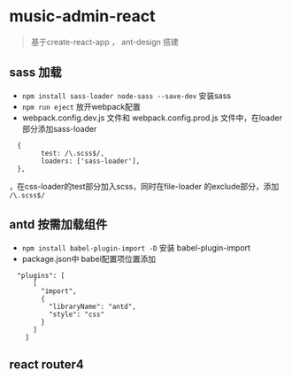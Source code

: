 # music-admin-react
> 基于create-react-app ， ant-design 搭建

## sass 加载
* `npm install sass-loader node-sass --save-dev` 安装sass
* `npm run eject` 放开webpack配置
* webpack.config.dev.js 文件和 webpack.config.prod.js 文件中，在loader部分添加sass-loader 
```
  {
        test: /\.scss$/,
        loaders: ['sass-loader'],
  },
```
，在css-loader的test部分加入scss，同时在file-loader 的exclude部分，添加 `/\.scss$/`

## antd 按需加载组件
* `npm install babel-plugin-import -D` 安装 babel-plugin-import
* package.json中 babel配置项位置添加
```
  "plugins": [
      [
        "import",
        {
          "libraryName": "antd",
          "style": "css"
        }
      ]
    ]
```

## react router4